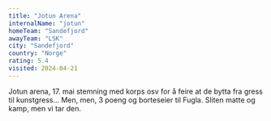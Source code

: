 ```yaml
---
title: "Jotun Arena"
internalName: "jotun"
homeTeam: "Sandefjord"
awayTeam: "LSK"
city: "Sandefjord"
country: "Norge"
rating: 5.4
visited: 2024-04-21
---
```


Jotun arena, 17. mai stemning med korps osv for å feire at de bytta fra gress til kunstgress... Men, men, 3 poeng og borteseier til Fugla. Sliten matte og kamp, men vi tar den.
